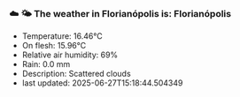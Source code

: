 ### ☁️ 🌤️  The weather in Florianópolis is: Florianópolis

- Temperature: 16.46°C
- On flesh: 15.96°C
- Relative air humidity: 69%
- Rain: 0.0 mm
- Description: Scattered clouds
- last updated: 2025-06-27T15:18:44.504349
